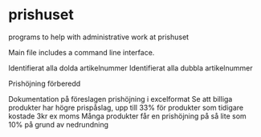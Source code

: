 # prishuset
programs to help with administrative work at prishuset

Main file includes a command line interface.

Identifierat alla dolda artikelnummer
Identifierat alla dubbla artikelnummer

Prishöjning förberedd

Dokumentation på föreslagen prishöjning i excelformat
Se att billiga produkter har högre prispåslag, upp till 33% för produkter som tidigare kostade 3kr ex moms
Många produkter får en prishöjning på så lite som 10% på grund av nedrundning
